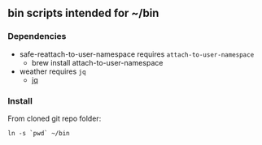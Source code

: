 ## bin scripts intended for ~/bin

### Dependencies ###

- safe-reattach-to-user-namespace requires `attach-to-user-namespace` 
    - brew install attach-to-user-namespace
- weather requires `jq` 
    - [jq](http://stedolan.github.io/jq/)

### Install ###

From cloned git repo folder:

    ln -s `pwd` ~/bin
